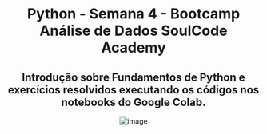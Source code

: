 <div align="center"> 
  
# Python - Semana 4 - Bootcamp Análise de Dados SoulCode Academy 

<div align="center"> 
  
## Introdução sobre Fundamentos de Python e exercícios resolvidos executando os códigos nos notebooks do Google Colab.

 <div align="center"> 
  
![image](https://github.com/IsabelCBarros/Python---Bootcamp---Analise-de-Dados---SoulCode/assets/100105009/e3660cde-fb2d-4615-8f5f-0f7daa192e55)
